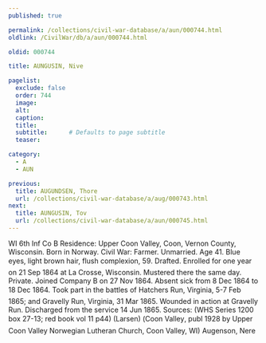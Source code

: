 ```yaml
---
published: true

permalink: /collections/civil-war-database/a/aun/000744.html
oldlink: /CivilWar/db/a/aun/000744.html

oldid: 000744

title: AUNGUSIN, Nive

pagelist:
  exclude: false
  order: 744
  image: 
  alt:
  caption:
  title:
  subtitle:      # Defaults to page subtitle
  teaser:

category: 
  - A 
  - AUN

previous:
  title: AUGUNDSEN, Thore
  url: /collections/civil-war-database/a/aug/000743.html  
next:
  title: AUNGUSIN, Tov
  url: /collections/civil-war-database/a/aun/000745.html   
---
```

WI 6th Inf Co B Residence: Upper Coon Valley, Coon, Vernon County, Wisconsin. Born in Norway. Civil War: Farmer. Unmarried. Age 41. Blue eyes, light brown hair, flush complexion, 5&#146;9&#148;. Drafted. Enrolled for one year on 21 Sep 1864 at La Crosse, Wisconsin. Mustered there the same day. Private. Joined Company B on 27 Nov 1864. Absent sick from 8 Dec 1864 to 18 Dec 1864. Took part in the battles of Hatcher&#146;s Run, Virginia, 5-7 Feb 1865; and Gravelly Run, Virginia, 31 Mar 1865. Wounded in action at Gravelly Run. Discharged from the service 14 Jun 1865. Sources: (WHS Series 1200 box 27-13; red book vol 11 p44) (Larsen) (&#147;Coon Valley&#148;, publ 1928 by Upper Coon Valley Norwegian Lutheran Church, Coon Valley, WI) &#147;Augenson, Nere&#148;